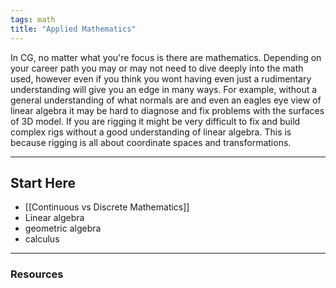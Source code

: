 ```yaml
---
tags: math
title: "Applied Mathematics"
---
```




In CG, no matter what you're focus is there are mathematics. Depending on your career path you may or may not need to dive deeply into the math used, however even if you think you wont having even just a rudimentary understanding will give you an edge in many ways.
For example, without a general understanding of what normals are and even an eagles eye view of linear algebra it may be hard to diagnose and fix problems with the surfaces of 3D model.
If you are rigging it might be very difficult to fix and build complex rigs without a good understanding of linear algebra. This is because rigging is all about coordinate spaces and transformations.

---

## Start Here

- [[Continuous vs Discrete Mathematics]]
- Linear algebra
- geometric algebra
- calculus

---
### Resources

